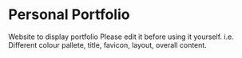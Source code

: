 # Personal Portfolio
Website to display portfolio
Please edit it before using it yourself.
i.e. Different colour pallete, title, favicon, layout, overall content.

